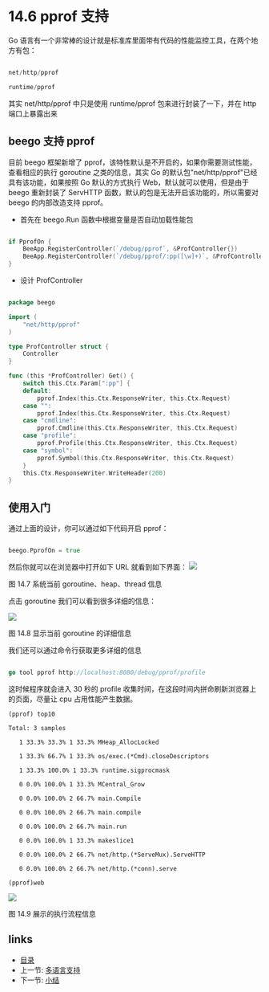 # 14.6 pprof 支持

Go 语言有一个非常棒的设计就是标准库里面带有代码的性能监控工具，在两个地方有包：

```Go

net/http/pprof

runtime/pprof
```

其实 net/http/pprof 中只是使用 runtime/pprof 包来进行封装了一下，并在 http 端口上暴露出来

## beego 支持 pprof

目前 beego 框架新增了 pprof，该特性默认是不开启的，如果你需要测试性能，查看相应的执行 goroutine 之类的信息，其实 Go 的默认包"net/http/pprof"已经具有该功能，如果按照 Go 默认的方式执行 Web，默认就可以使用，但是由于 beego 重新封装了 ServHTTP 函数，默认的包是无法开启该功能的，所以需要对 beego 的内部改造支持 pprof。

- 首先在 beego.Run 函数中根据变量是否自动加载性能包

```Go

if PprofOn {
	BeeApp.RegisterController(`/debug/pprof`, &ProfController{})
	BeeApp.RegisterController(`/debug/pprof/:pp([\w]+)`, &ProfController{})
}
```

- 设计 ProfController

```Go

package beego

import (
	"net/http/pprof"
)

type ProfController struct {
	Controller
}

func (this *ProfController) Get() {
	switch this.Ctx.Param[":pp"] {
	default:
		pprof.Index(this.Ctx.ResponseWriter, this.Ctx.Request)
	case "":
		pprof.Index(this.Ctx.ResponseWriter, this.Ctx.Request)
	case "cmdline":
		pprof.Cmdline(this.Ctx.ResponseWriter, this.Ctx.Request)
	case "profile":
		pprof.Profile(this.Ctx.ResponseWriter, this.Ctx.Request)
	case "symbol":
		pprof.Symbol(this.Ctx.ResponseWriter, this.Ctx.Request)
	}
	this.Ctx.ResponseWriter.WriteHeader(200)
}

```

## 使用入门

通过上面的设计，你可以通过如下代码开启 pprof：

```Go

beego.PprofOn = true
```

然后你就可以在浏览器中打开如下 URL 就看到如下界面：
![](https://ngte-superbed.oss-cn-beijing.aliyuncs.com/uPic/images/14.6.pprof.png?raw=true)

图 14.7 系统当前 goroutine、heap、thread 信息

点击 goroutine 我们可以看到很多详细的信息：

![](https://ngte-superbed.oss-cn-beijing.aliyuncs.com/uPic/images/14.6.pprof2.png?raw=true)

图 14.8 显示当前 goroutine 的详细信息

我们还可以通过命令行获取更多详细的信息

```Go

go tool pprof http://localhost:8080/debug/pprof/profile
```

这时候程序就会进入 30 秒的 profile 收集时间，在这段时间内拼命刷新浏览器上的页面，尽量让 cpu 占用性能产生数据。

    (pprof) top10

    Total: 3 samples

       1 33.3% 33.3% 1 33.3% MHeap_AllocLocked

       1 33.3% 66.7% 1 33.3% os/exec.(*Cmd).closeDescriptors

       1 33.3% 100.0% 1 33.3% runtime.sigprocmask

       0 0.0% 100.0% 1 33.3% MCentral_Grow

       0 0.0% 100.0% 2 66.7% main.Compile

       0 0.0% 100.0% 2 66.7% main.compile

       0 0.0% 100.0% 2 66.7% main.run

       0 0.0% 100.0% 1 33.3% makeslice1

       0 0.0% 100.0% 2 66.7% net/http.(*ServeMux).ServeHTTP

       0 0.0% 100.0% 2 66.7% net/http.(*conn).serve

    (pprof)web

![](https://ngte-superbed.oss-cn-beijing.aliyuncs.com/uPic/images/14.6.pprof3.png?raw=true)

图 14.9 展示的执行流程信息

## links

- [目录](preface.md)
- 上一节: [多语言支持](14.5.md)
- 下一节: [小结](14.7.md)
